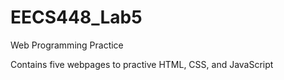 # EECS448_Lab5
Web Programming Practice

Contains five webpages to practive HTML, CSS, and JavaScript
